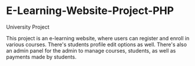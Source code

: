 # E-Learning-Website-Project-PHP
University Project

This project is an e-learning website, where users can register and enroll in various courses.
There's students profile edit options as well.
There's also an admin panel for the admin to manage courses, students, as well as payments made by students.
